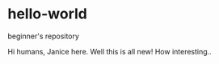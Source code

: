 # hello-world
beginner's repository

Hi humans, Janice here. Well this is all new!
How interesting..
